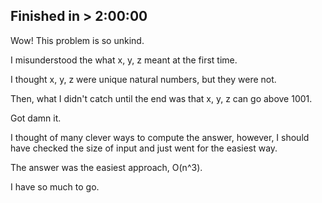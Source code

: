 ## Finished in > 2:00:00

Wow! This problem is so unkind.

I misunderstood the what x, y, z meant at the first time.

I thought x, y, z were unique natural numbers, but they were not.

Then, what I didn't catch until the end was that x, y, z can go above 1001.

Got damn it.

I thought of many clever ways to compute the answer, however, I should have
checked the size of input and just went for the easiest way.

The answer was the easiest approach, O(n^3).

I have so much to go.
